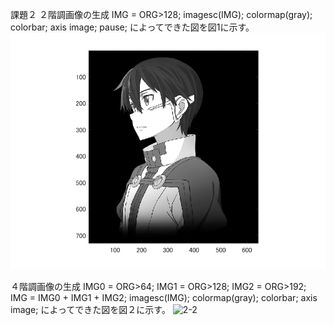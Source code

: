 課題２
２階調画像の生成
IMG = ORG>128;
imagesc(IMG); colormap(gray); colorbar;  axis image;
pause;
によってできた図を図1に示す。
![2-1](https://github.com/keitotomita/gazousyori/blob/master/2-1.png)

４階調画像の生成
IMG0 = ORG>64;
IMG1 = ORG>128;
IMG2 = ORG>192;
IMG = IMG0 + IMG1 + IMG2;
imagesc(IMG); colormap(gray); colorbar;  axis image;
によってできた図を図２に示す。
![2-2]()
